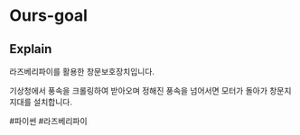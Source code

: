 # Ours-goal

## Explain

라즈베리파이를 활용한 창문보호장치입니다.

기상청에서 풍속을 크롤링하여 받아오며 정해진 풍속을 넘어서면 모터가 돌아가
창문지지대를 설치합니다.

#파이썬 #라즈베리파이
